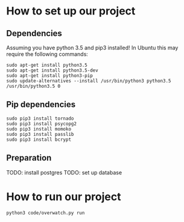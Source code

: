 # How to set up our project

## Dependencies

Assuming you have python 3.5 and pip3 installed! In Ubuntu this may require the following commands:
    
    sudo apt-get install python3.5
    sudo apt-get install python3.5-dev
    sudo apt-get install python3-pip
    sudo update-alternatives --install /usr/bin/python3 python3.5 /usr/bin/python3.5 0
    
## Pip dependencies

    sudo pip3 install tornado
    sudo pip3 install psycopg2
    sudo pip3 install momoko
    sudo pip3 install passlib
    sudo pip3 install bcrypt
    
## Preparation

TODO: install postgres
TODO: set up database

# How to run our project

    python3 code/overwatch.py run


